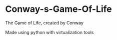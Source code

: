 # Conway-s-Game-Of-Life
The Game of Life, created by Conway

Made using python with virtualization tools
